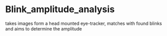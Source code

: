 # Blink_amplitude_analysis
takes images form a head mounted eye-tracker, matches with found blinks and aims to determine the amplitude 
